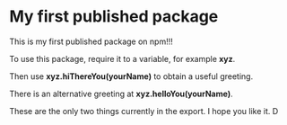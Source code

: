 # My first published package

This is my first published package on npm!!!

To use this package, require it to a variable, for example **xyz**.

Then use **xyz.hiThereYou(yourName)** to obtain a useful greeting.

There is an alternative greeting at **xyz.helloYou(yourName)**.

These are the only two things currently in the export. I hope you like it.
D
